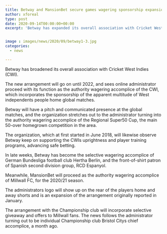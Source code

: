 ```yaml
---
title: Betway and MansionBet secure games wagering sponsorship expansions
author: xforeal 
type: post
date: 2020-09-14T00:00:00+00:00
excerpt: 'Betway has expanded its overall association with Cricket West Indies (CWI) '


image : images/news/2020/09/betway1-3.jpg
categories:
  - news

---
```

Betway has broadened its overall association with Cricket West Indies (CWI). 

The new arrangement will go on until 2022, and sees online administrator proceed with its function as the authority wagering accomplice of the CWI, which incorporates the sponsorship of the apparent multitude of West independents people home global matches. 

Betway will have a pitch and communicated presence at the global matches, and the organization stretches out to the administrator turning into the authority wagering accomplice of the Regional Super50 Cup, the main 50-over homegrown competition in the area. 

The organization, which at first started in June 2018, will likewise observe Betway keep on supporting the CWIs uprightness and player training programs, advancing safe betting. 

In late weeks, Betway has become the selective wagering accomplice of German Bundesliga football club Hertha Berlin, and the front-of-shirt patron of Spanish second division group, RCD Espanyol. 

Meanwhile, MansionBet will proceed as the authority wagering accomplice of Millwall FC, for the 2020/21 season. 

The administrators logo will show up on the rear of the players home and away shorts and is an expansion of the arrangement originally reported in January. 

The arrangement with the Championship club will incorporate selective giveaway and offers to Millwall fans. The news follows the administrator turning out to be individual Championship club Bristol Citys chief accomplice, a month ago.